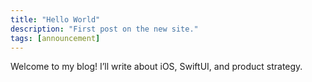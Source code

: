 ```yaml
---
title: "Hello World"
description: "First post on the new site."
tags: [announcement]
---
```


Welcome to my blog! I’ll write about iOS, SwiftUI, and product strategy.
